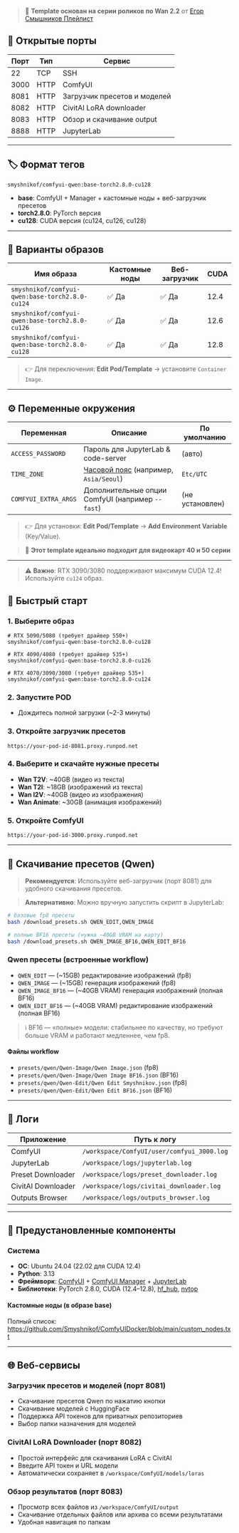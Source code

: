 > 🎥 **Template основан на серии роликов по Wan 2.2** от [Егор Смышников Плейлист](https://www.youtube.com/playlist?list=PLUREBJZfEOoPztQiVSV7vYegAsOtwMiZi)

## 🔌 Открытые порты

| Порт | Тип | Сервис |
| ---- | ---- | ----------- |
| 22   | TCP  | SSH         |
| 3000 | HTTP | ComfyUI     |
| 8081 | HTTP | Загрузчик пресетов и моделей |
| 8082 | HTTP | CivitAI LoRA downloader |
| 8083 | HTTP | Обзор и скачивание output |
| 8888 | HTTP | JupyterLab  |

---

## 🏷️ Формат тегов

```text
smyshnikof/comfyui-qwen:base-torch2.8.0-cu128
```

* **base**: ComfyUI + Manager + кастомные ноды + веб-загрузчик пресетов
* **torch2.8.0**: PyTorch версия
* **cu128**: CUDA версия (cu124, cu126, cu128)

---

## 🧱 Варианты образов

| Имя образа                                 | Кастомные ноды | Веб-загрузчик | CUDA |
| ------------------------------------------ | ------------ | ---- | ---- |
| `smyshnikof/comfyui-qwen:base-torch2.8.0-cu124`| ✅ Да         | ✅ Да  | 12.4 |
| `smyshnikof/comfyui-qwen:base-torch2.8.0-cu126`| ✅ Да         | ✅ Да  | 12.6 |
| `smyshnikof/comfyui-qwen:base-torch2.8.0-cu128`| ✅ Да         | ✅ Да  | 12.8 |

> 👉 Для переключения: **Edit Pod/Template** → установите `Container Image`.

---

## ⚙️ Переменные окружения

| Переменная                | Описание                                                                | По умолчанию   |
| ----------------------- | -------------------------------------------------------------------------- | --------- |
| `ACCESS_PASSWORD`       | Пароль для JupyterLab & code-server                                      | (авто)   |
| `TIME_ZONE`             | [Часовой пояс](https://en.wikipedia.org/wiki/List_of_tz_database_time_zones) (например, `Asia/Seoul`)   | `Etc/UTC` |
| `COMFYUI_EXTRA_ARGS`    | Дополнительные опции ComfyUI (например `--fast`)                        | (не установлен)   |

> 👉 Для установки: **Edit Pod/Template** → **Add Environment Variable** (Key/Value).


> 🎯 **Этот template идеально подходит для видеокарт 40 и 50 серии**

---

> ⚠️ **Важно**: RTX 3090/3080 поддерживают максимум CUDA 12.4! Используйте `cu124` образ.

## 🚀 Быстрый старт

### 1. Выберите образ
```
# RTX 5090/5080 (требует драйвер 550+)
smyshnikof/comfyui-qwen:base-torch2.8.0-cu128

# RTX 4090/4080 (требует драйвер 535+)
smyshnikof/comfyui-qwen:base-torch2.8.0-cu126

# RTX 4070/3090/3080 (требует драйвер 535+)
smyshnikof/comfyui-qwen:base-torch2.8.0-cu124
```

### 2. Запустите POD
- Дождитесь полной загрузки (~2-3 минуты)

### 3. Откройте загрузчик пресетов
```
https://your-pod-id-8081.proxy.runpod.net
```

### 4. Выберите и скачайте нужные пресеты
- **Wan T2V**: ~40GB (видео из текста)
- **Wan T2I**: ~18GB (изображений из текста)  
- **Wan I2V**: ~40GB (видео из изображения)
- **Wan Animate**: ~30GB (анимация изображений)

### 5. Откройте ComfyUI
```
https://your-pod-id-3000.proxy.runpod.net
```

---

## 🔧 Скачивание пресетов (Qwen)

> **Рекомендуется**: Используйте веб-загрузчик (порт 8081) для удобного скачивания пресетов.

> **Альтернативно**: Можно вручную запустить скрипт в JupyterLab:

```bash
# базовые fp8 пресеты
bash /download_presets.sh QWEN_EDIT,QWEN_IMAGE

# полные BF16 пресеты (нужна ~40GB VRAM на карту)
bash /download_presets.sh QWEN_IMAGE_BF16,QWEN_EDIT_BF16
```

### Qwen пресеты (встроенные workflow)

- `QWEN_EDIT` — (~15GB) редактирование изображений (fp8)
- `QWEN_IMAGE` — (~15GB) генерация изображений (fp8)
- `QWEN_IMAGE_BF16` — (~40GB VRAM) генерация изображений (полная BF16)
- `QWEN_EDIT_BF16` — (~40GB VRAM) редактирование изображений (полная BF16)

> ℹ️ BF16 — «полные» модели: стабильнее по качеству, но требуют больше VRAM и работают медленнее, чем fp8.

#### Файлы workflow
- `presets/qwen/Qwen-Image/Qwen Image.json` (fp8)
- `presets/qwen/Qwen-Image/Qwen Image BF16.json` (BF16)
- `presets/qwen/Qwen-Edit/Qwen Edit Smyshnikov.json` (fp8)
- `presets/qwen/Qwen-Edit/Qwen Edit BF16.json` (BF16)

---

## 📁 Логи

| Приложение         | Путь к логу                                   |
| ----------- | ------------------------------------------ |
| ComfyUI     | `/workspace/ComfyUI/user/comfyui_3000.log` |
| JupyterLab  | `/workspace/logs/jupyterlab.log`           |
| Preset Downloader | `/workspace/logs/preset_downloader.log` |
| CivitAI Downloader | `/workspace/logs/civitai_downloader.log` |
| Outputs Browser | `/workspace/logs/outputs_browser.log` |

---

## 🧩 Предустановленные компоненты

### Система

* **ОС**: Ubuntu 24.04 (22.02 для CUDA 12.4)
* **Python**: 3.13
* **Фреймворк**: [ComfyUI](https://github.com/comfyanonymous/ComfyUI) + [ComfyUI Manager](https://github.com/Comfy-Org/ComfyUI-Manager) + [JupyterLab](https://jupyter.org/)
* **Библиотеки**: PyTorch 2.8.0, CUDA (12.4–12.8), [hf\_hub](https://huggingface.co/docs/huggingface_hub), [nvtop](https://github.com/Syllo/nvtop)

#### Кастомные ноды (в образе **base**)

Полный список: https://github.com/Smyshnikof/ComfyUIDocker/blob/main/custom_nodes.txt

---

## 🌐 Веб-сервисы

### Загрузчик пресетов и моделей (порт 8081)
- Скачивание пресетов Qwen по нажатию кнопки
- Скачивание моделей с HuggingFace
- Поддержка API токенов для приватных репозиториев
- Выбор папки назначения для моделей

### CivitAI LoRA Downloader (порт 8082)
- Простой интерфейс для скачивания LoRA с CivitAI
- Введите API токен и URL модели
- Автоматически сохраняет в `/workspace/ComfyUI/models/loras`

### Обзор результатов (порт 8083)  
- Просмотр всех файлов из `/workspace/ComfyUI/output`
- Скачивание отдельных файлов или архива со всеми результатами
- Удобная навигация по папкам